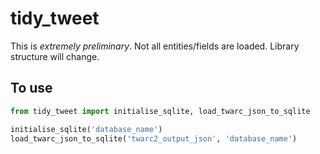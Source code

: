# tidy_tweet

This is *extremely preliminary*. Not all entities/fields are loaded. Library structure
will change.

## To use

```python
from tidy_tweet import initialise_sqlite, load_twarc_json_to_sqlite

initialise_sqlite('database_name')
load_twarc_json_to_sqlite('twarc2_output_json', 'database_name')
```